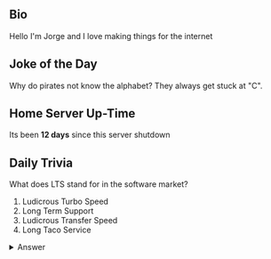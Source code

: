 ## Bio

Hello I'm Jorge and I love making things for the internet

## Joke of the Day

Why do pirates not know the alphabet? They always get stuck at "C".

## Home Server Up-Time

Its been **12 days** since this server shutdown


## Daily Trivia

What does LTS stand for in the software market?
 1. Ludicrous Turbo Speed
 2. Long Term Support
 3. Ludicrous Transfer Speed
 4. Long Taco Service

<details>
  <summary>Answer</summary>
  Long Term Support
</details>
